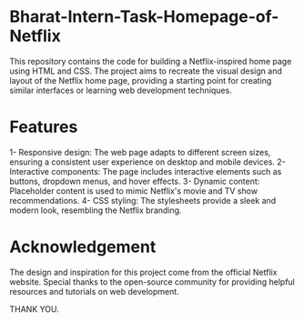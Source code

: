 # Bharat-Intern-Task-Homepage-of-Netflix
This repository contains the code for building a Netflix-inspired home page using HTML and CSS. The project aims to recreate the visual design and layout of the Netflix home page, providing a starting point for creating similar interfaces or learning web development techniques.

# Features
1- Responsive design: The web page adapts to different screen sizes, ensuring a consistent user experience on desktop and mobile devices.
2- Interactive components: The page includes interactive elements such as buttons, dropdown menus, and hover effects.
3- Dynamic content: Placeholder content is used to mimic Netflix's movie and TV show recommendations.
4- CSS styling: The stylesheets provide a sleek and modern look, resembling the Netflix branding.

# Acknowledgement
The design and inspiration for this project come from the official Netflix website.
Special thanks to the open-source community for providing helpful resources and tutorials on web development.

THANK YOU.

